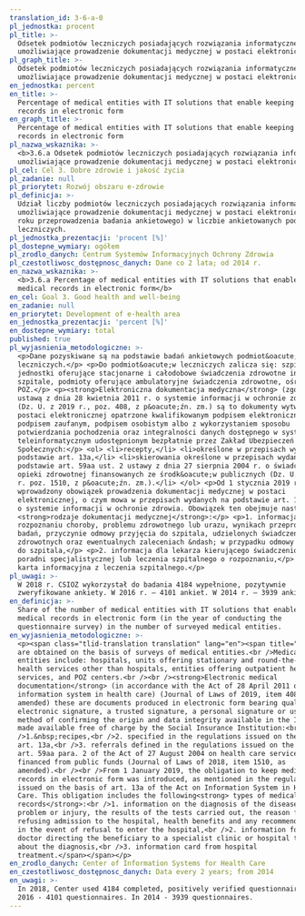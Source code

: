 ```yaml
---
translation_id: 3-6-a-0
pl_jednostka: procent
pl_title: >-
  Odsetek podmiotów leczniczych posiadających rozwiązania informatyczne
  umożliwiające prowadzenie dokumentacji medycznej w postaci elektronicznej
pl_graph_title: >-
  Odsetek podmiotów leczniczych posiadających rozwiązania informatyczne
  umożliwiające prowadzenie dokumentacji medycznej w postaci elektronicznej
en_jednostka: percent
en_title: >-
  Percentage of medical entities with IT solutions that enable keeping medical
  records in electronic form
en_graph_title: >-
  Percentage of medical entities with IT solutions that enable keeping medical
  records in electronic form
pl_nazwa_wskaznika: >-
  <b>3.6.a Odsetek podmiotów leczniczych posiadających rozwiązania informatyczne
  umożliwiające prowadzenie dokumentacji medycznej w postaci elektronicznej</b>
pl_cel: Cel 3. Dobre zdrowie i jakość życia
pl_zadanie: null
pl_priorytet: Rozwój obszaru e-zdrowie
pl_definicja: >-
  Udział liczby podmiotów leczniczych posiadających rozwiązania informatyczne,
  umożliwiające prowadzenie dokumentacji medycznej w postaci elektronicznej (w
  roku przeprowadzenia badania ankietowego) w liczbie ankietowanych podmiotów
  leczniczych.
pl_jednostka_prezentacji: 'procent [%]'
pl_dostepne_wymiary: ogółem
pl_zrodlo_danych: Centrum Systemów Informacyjnych Ochrony Zdrowia
pl_czestotliwosc_dostępnosc_danych: Dane co 2 lata; od 2014 r.
en_nazwa_wskaznika: >-
  <b>3.6.a Percentage of medical entities with IT solutions that enable keeping
  medical records in electronic form</b>
en_cel: Goal 3. Good health and well-being
en_zadanie: null
en_priorytet: Development of e-health area
en_jednostka_prezentacji: 'percent [%]'
en_dostepne_wymiary: total
published: true
pl_wyjasnienia_metodologiczne: >-
  <p>Dane pozyskiwane są na podstawie badań ankietowych podmiot&oacute;w
  leczniczych.</p> <p>Do podmiot&oacute;w leczniczych zalicza się: szpitale,
  jednostki oferujące stacjonarne i całodobowe świadczenia zdrowotne inne niż
  szpitale, podmioty oferujące ambulatoryjne świadczenia zdrowotne, ośrodki
  POZ.</p> <p><strong>Elektroniczna dokumentacja medyczna</strong> (zgodnie z
  ustawą z dnia 28 kwietnia 2011 r. o systemie informacji w ochronie zdrowia)
  (Dz. U. z 2019 r., poz. 408, z p&oacute;źn. zm.) są to dokumenty wytworzone w
  postaci elektronicznej opatrzone kwalifikowanym podpisem elektronicznym,
  podpisem zaufanym, podpisem osobistym albo z wykorzystaniem sposobu
  potwierdzania pochodzenia oraz integralności danych dostępnego w systemie
  teleinformatycznym udostępnionym bezpłatnie przez Zakład Ubezpieczeń
  Społecznych:</p> <ol> <li>recepty,</li> <li>określone w przepisach wydanych na
  podstawie art. 13a,</li> <li>skierowania określone w przepisach wydanych na
  podstawie art. 59aa ust. 2 ustawy z dnia 27 sierpnia 2004 r. o świadczeniach
  opieki zdrowotnej finansowanych ze środk&oacute;w publicznych (Dz. U. z 2018
  r. poz. 1510, z p&oacute;źn. zm.).</li> </ol> <p>Od 1 stycznia 2019 r. został
  wprowadzony obowiązek prowadzenia dokumentacji medycznej w postaci
  elektronicznej, o czym mowa w przepisach wydanych na podstawie art. 13a ustawy
  o systemie informacji w ochronie zdrowia. Obowiązek ten obejmuje następujące
  <strong>rodzaje dokumentacji medycznej</strong>:</p> <p>1. informacja o
  rozpoznaniu choroby, problemu zdrowotnego lub urazu, wynikach przeprowadzonych
  badań, przyczynie odmowy przyjęcia do szpitala, udzielonych świadczeniach
  zdrowotnych oraz ewentualnych zaleceniach &ndash; w przypadku odmowy przyjęcia
  do szpitala,</p> <p>2. informacja dla lekarza kierującego świadczeniobiorcę do
  poradni specjalistycznej lub leczenia szpitalnego o rozpoznaniu,</p> <p>3.
  karta informacyjna z leczenia szpitalnego.</p>
pl_uwagi: >-
  W 2018 r. CSIOZ wykorzystał do badania 4184 wypełnione, pozytywnie
  zweryfikowane ankiety. W 2016 r. – 4101 ankiet. W 2014 r. – 3939 ankiet.
en_definicja: >-
  Share of the number of medical entities with IT solutions that enable keeping
  medical records in electronic form (in the year of conducting the
  questionnaire survey) in the number of surveyed medical entities.
en_wyjasnienia_metodologiczne: >-
  <p><span class="tlid-translation translation" lang="en"><span title="">Data
  are obtained on the basis of surveys of medical entities.<br />Medical
  entities include: hospitals, units offering stationary and round-the-clock
  health services other than hospitals, entities offering outpatient health
  services, and POZ centers.<br /><br /><strong>Electronic medical
  documentation</strong> (in accordance with the Act of 28 April 2011 on the
  information system in health care) (Journal of Laws of 2019, item 408, as
  amended) these are documents produced in electronic form bearing qualified an
  electronic signature, a trusted signature, a personal signature or using the
  method of confirming the origin and data integrity available in the ICT system
  made available free of charge by the Social Insurance Institution:<br
  />1.&nbsp;recipes,<br />2. specified in the regulations issued on the basis of
  art. 13a,<br />3. referrals defined in the regulations issued on the basis of
  art. 59aa para. 2 of the Act of 27 August 2004 on health care services
  financed from public funds (Journal of Laws of 2018, item 1510, as
  amended).<br /><br />From 1 January 2019, the obligation to keep medical
  records in electronic form was introduced, as mentioned in the regulations
  issued on the basis of art. 13a of the Act on Information System in Health
  Care. This obligation includes the following<strong> types of medical
  records</strong>:<br />1. information on the diagnosis of the disease, health
  problem or injury, the results of the tests carried out, the reason for
  refusing admission to the hospital, health benefits and any recommendations -
  in the event of refusal to enter the hospital,<br />2. information for the
  doctor directing the beneficiary to a specialist clinic or hospital treatment
  about the diagnosis,<br />3. information card from hospital
  treatment.</span></span></p>
en_zrodlo_danych: Center of Information Systems for Health Care
en_czestotliwosc_dostępnosc_danych: Data every 2 years; from 2014
en_uwagi: >-
  In 2018, Center used 4184 completed, positively verified questionnaires. In
  2016 - 4101 questionnaires. In 2014 - 3939 questionnaires.
---
```

